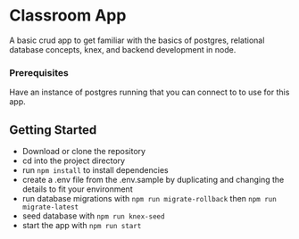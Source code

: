 # Classroom App

A basic crud app to get familiar with the basics of postgres, relational database concepts, knex, and backend development in node.

### Prerequisites

Have an instance of postgres running that you can connect to to use for this app.

## Getting Started

* Download or clone the repository
* cd into the project directory
* run `npm install` to install dependencies
* create a .env file from the .env.sample by duplicating and changing the details to fit your environment
* run database migrations with `npm run migrate-rollback` then `npm run migrate-latest`
* seed database with `npm run knex-seed`
* start the app with `npm run start`
